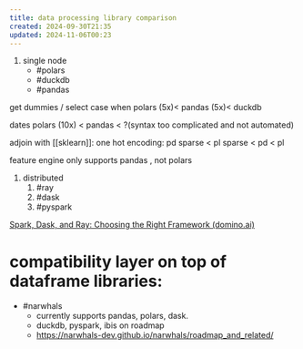 ```yaml
---
title: data processing library comparison
created: 2024-09-30T21:35
updated: 2024-11-06T00:23
---
```



1. single node
	- #polars
	- #duckdb
	- #pandas
	
get dummies / select case when
	polars  (5x)< pandas (5x)< duckdb 

dates
	polars (10x) < pandas < ?(syntax too complicated and not automated)

adjoin with [[sklearn]]: 
	one hot encoding: 
		pd sparse < pl sparse < pd < pl

feature engine only supports pandas , not polars

1. distributed
	1. #ray
	2. #dask
	3. #pyspark

[Spark, Dask, and Ray: Choosing the Right Framework (domino.ai)](https://domino.ai/blog/spark-dask-ray-choosing-the-right-framework)


# compatibility layer on top of dataframe libraries:
- #narwhals
	- currently supports pandas, polars, dask. 
	- duckdb, pyspark, ibis on roadmap
	- https://narwhals-dev.github.io/narwhals/roadmap_and_related/
